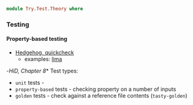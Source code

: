 ```haskell
module Try.Test.Theory where
```

### Testing

#### Property-based testing
- [Hedgehog, quickcheck](https://www.fpcomplete.com/blog/quickcheck-hedgehog-validity/)
  - examples: [lima](https://hackage.haskell.org/package/lima)

-*HiD, Chapter  8**
Test types:

- `unit` tests -
- `property-based` tests - checking property on a number of inputs
- `golden` tests - check against a reference file contents (`tasty-golden`)
